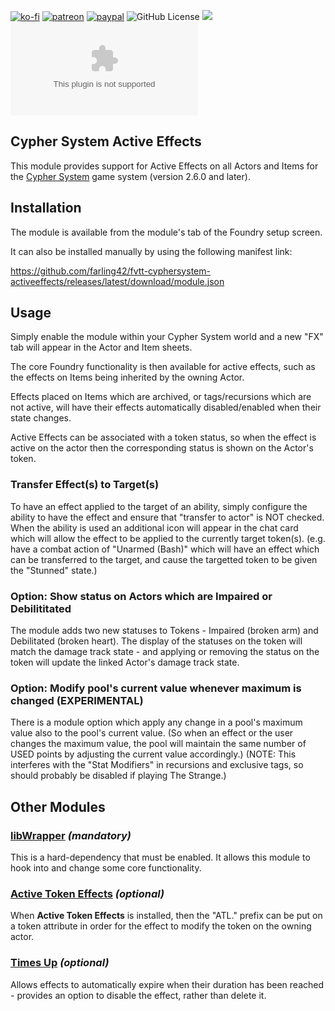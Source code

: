 [![ko-fi](https://img.shields.io/badge/Ko--Fi-farling-success)](https://ko-fi.com/farling)
[![patreon](https://img.shields.io/badge/Patreon-amusingtime-success)](https://patreon.com/amusingtime)
[![paypal](https://img.shields.io/badge/Paypal-farling-success)](https://paypal.me/farling)
![GitHub License](https://img.shields.io/github/license/farling42/fvtt-cyphersystem-activeeffects)
![](https://img.shields.io/badge/Foundry-v11-informational)
![Latest Release Download Count](https://img.shields.io/github/downloads/farling42/fvtt-cyphersystem-activeeffects/latest/module.zip)

## Cypher System Active Effects

This module provides support for Active Effects on all Actors and Items for the [Cypher System](https://foundryvtt.com/packages/cyphersystem) game system (version 2.6.0 and later).

## Installation

The module is available from the module's tab of the Foundry setup screen.

It can also be installed manually by using the following manifest link:

https://github.com/farling42/fvtt-cyphersystem-activeeffects/releases/latest/download/module.json

## Usage

Simply enable the module within your Cypher System world and a new "FX" tab will appear in the Actor and Item sheets.

The core Foundry functionality is then available for active effects, such as the effects on Items being inherited by the owning Actor.

Effects placed on Items which are archived, or tags/recursions which are not active, will have their effects automatically disabled/enabled when their state changes.

Active Effects can be associated with a token status, so when the effect is active on the actor then the corresponding status is shown on the Actor's token.

### Transfer Effect(s) to Target(s)

To have an effect applied to the target of an ability, simply configure the ability to have the effect and ensure that "transfer to actor" is NOT checked. When the ability is used an additional icon will appear in the chat card which will allow the effect to be applied to the currently target token(s). (e.g. have a combat action of "Unarmed (Bash)" which will have an effect which can be transferred to the target, and cause the targetted token to be given the "Stunned" state.)

### Option: Show status on Actors which are Impaired or Debilititated

The module adds two new statuses to Tokens - Impaired (broken arm) and Debilitated (broken heart). The display of the statuses on the token will match the damage track state - and applying or removing the status on the token will update the linked Actor's damage track state.

### Option: Modify pool's current value whenever maximum is changed (EXPERIMENTAL)

There is a module option which apply any change in a pool's maximum value also to the pool's current value. (So when an effect or the user changes the maximum value, the pool will maintain the same number of USED points by adjusting the current value accordingly.)
(NOTE: This interferes with the "Stat Modifiers" in recursions and exclusive tags, so should probably be disabled if playing The Strange.)

## Other Modules

### [libWrapper](https://foundryvtt.com/packages/lib-wrapper) _(mandatory)_

This is a hard-dependency that must be enabled. It allows this module to hook into and change some core functionality.

### [Active Token Effects](https://foundryvtt.com/packages/ATL) _(optional)_

When **Active Token Effects** is installed, then the "ATL." prefix can be put on a token attribute in order for the effect to modify the token on the owning actor.

### [Times Up](https://foundryvtt.com/packages/times-up) _(optional)_

Allows effects to automatically expire when their duration has been reached - provides an option to disable the effect, rather than delete it.
